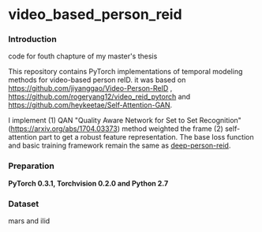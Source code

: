 # video_based_person_reid

### Introduction
code for fouth chapture of my master's thesis

This repository contains PyTorch implementations of temporal modeling methods for video-based person reID. it was based on https://github.com/jiyanggao/Video-Person-ReID , https://github.com/rogeryang12/video_reid_pytorch and https://github.com/heykeetae/Self-Attention-GAN. 

I implement (1) QAN "Quality Aware Network for Set to Set Recognition"(https://arxiv.org/abs/1704.03373) method weighted the frame    (2) self-attention part to get a robust feature representation. The base loss function and basic training framework remain the same as [deep-person-reid](https://github.com/KaiyangZhou/deep-person-reid). 

### Preparation
**PyTorch 0.3.1, Torchvision 0.2.0 and Python 2.7** 
 

### Dataset
mars and ilid


